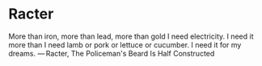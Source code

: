Racter
======

More than iron, more than lead, more than gold I need electricity.
I need it more than I need lamb or pork or lettuce or cucumber.
I need it for my dreams.
    — Racter, The Policeman's Beard Is Half Constructed
